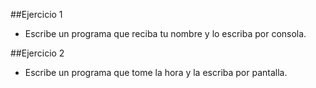 ##Ejercicio 1

* Escribe un programa que reciba tu nombre y lo escriba por consola.

##Ejercicio 2

* Escribe un programa que tome la hora y la escriba por pantalla.
